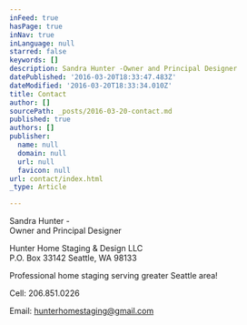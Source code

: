 ```yaml
---
inFeed: true
hasPage: true
inNav: true
inLanguage: null
starred: false
keywords: []
description: Sandra Hunter -Owner and Principal Designer
datePublished: '2016-03-20T18:33:47.483Z'
dateModified: '2016-03-20T18:33:34.010Z'
title: Contact
author: []
sourcePath: _posts/2016-03-20-contact.md
published: true
authors: []
publisher:
  name: null
  domain: null
  url: null
  favicon: null
url: contact/index.html
_type: Article

---
```

Sandra Hunter -   
Owner and Principal Designer

Hunter Home Staging & Design LLC  
P.O. Box 33142 Seattle, WA 98133

Professional home staging serving greater Seattle area!

Cell: 206.851.0226

Email: hunterhomestaging@gmail.com